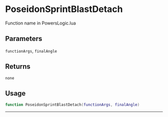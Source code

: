 # PoseidonSprintBlastDetach
Function name in PowersLogic.lua
## Parameters
`functionArgs`, `finalAngle`
## Returns
`none`
## Usage
```lua
function PoseidonSprintBlastDetach(functionArgs, finalAngle)
```
---
